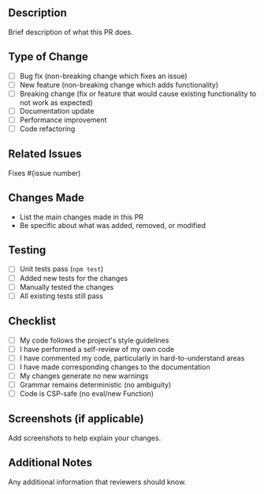 ## Description
Brief description of what this PR does.

## Type of Change
- [ ] Bug fix (non-breaking change which fixes an issue)
- [ ] New feature (non-breaking change which adds functionality)
- [ ] Breaking change (fix or feature that would cause existing functionality to not work as expected)
- [ ] Documentation update
- [ ] Performance improvement
- [ ] Code refactoring

## Related Issues
Fixes #(issue number)

## Changes Made
- List the main changes made in this PR
- Be specific about what was added, removed, or modified

## Testing
- [ ] Unit tests pass (`npm test`)
- [ ] Added new tests for the changes
- [ ] Manually tested the changes
- [ ] All existing tests still pass

## Checklist
- [ ] My code follows the project's style guidelines
- [ ] I have performed a self-review of my own code
- [ ] I have commented my code, particularly in hard-to-understand areas
- [ ] I have made corresponding changes to the documentation
- [ ] My changes generate no new warnings
- [ ] Grammar remains deterministic (no ambiguity)
- [ ] Code is CSP-safe (no eval/new Function)

## Screenshots (if applicable)
Add screenshots to help explain your changes.

## Additional Notes
Any additional information that reviewers should know.